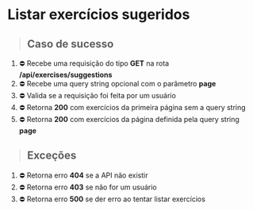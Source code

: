 # Listar exercícios sugeridos

> ## Caso de sucesso

1. ⛔ Recebe uma requisição do tipo **GET** na rota **/api/exercises/suggestions**
2. ⛔ Recebe uma query string opcional com o parâmetro **page**
2. ⛔ Valida se a requisição foi feita por um usuário
3. ⛔ Retorna **200** com exercícios da primeira página sem a query string
4. ⛔ Retorna **200** com exercícios da página definida pela query string **page**


> ## Exceções

1. ⛔ Retorna erro **404** se a API não existir
2. ⛔ Retorna erro **403** se não for um usuário
3. ⛔ Retorna erro **500** se der erro ao tentar listar exercícios